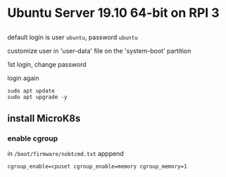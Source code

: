 # Ubuntu Server 19.10 64-bit on RPI 3

##

##

default login is user `ubuntu`, password `ubuntu`

customize user in 'user-data' file on the 'system-boot' partition

1st login, change password

login again

```
sudo apt update
sudo apt upgrade -y
```

## install MicroK8s

### enable cgroup


in `/boot/firmware/nobtcmd.txt`
apppend
```
cgroup_enable=cpuset cgroup_enable=memory cgroup_memory=1
```
